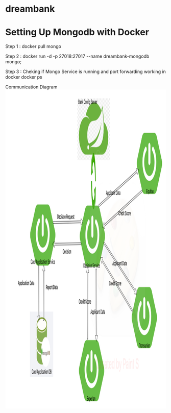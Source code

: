 # dreambank
# Setting Up Mongodb with Docker 
Step 1 : docker pull mongo

Step 2 : docker run -d -p 27018:27017 --name dreambank-mongodb mongo;

Step 3 : Cheking if Mongo Service is running and port forwarding working in docker 
         docker ps

Communication Diagram
<img height="1000" src="./img.png" width="1500"/>

